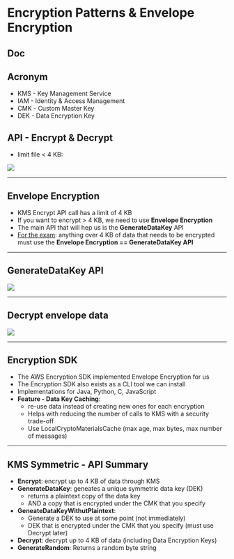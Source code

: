 # Encryption Patterns & Envelope Encryption

## Doc

## Acronym
* KMS - Key Management Service
* IAM - Identity & Access Management
* CMK - Custom Master Key
* DEK - Data Encryption Key

## API - Encrypt & Decrypt
* limit file < 4 KB:

[<img src="https://i.imgur.com/qHjeJM5.png">](https://i.imgur.com/qHjeJM5.png)

---

## Envelope Encryption
* KMS Encrypt API call has a limit of 4 KB
* If you want to encrypt > 4 KB, we need to use **Envelope Encryption**
* The main API that will hep us is the **GenerateDataKey** API
* <ins>For the exam</ins>: anything over 4 KB of data that needs to be encrypted must use
  the **Envelope Encryption == GenerateDataKey API**
  
---

## GenerateDataKey API
[<img src="https://i.imgur.com/9wFus4b.png">](https://i.imgur.com/9wFus4b.png)

---

## Decrypt envelope data
[<img src="https://i.imgur.com/238Veqm.png">](https://i.imgur.com/238Veqm.png)

---

## Encryption SDK
* The AWS Encryption SDK implemented Envelope Encryption for us
* The Encryption SDK also exists as a CLI tool we can install
* Implementations for Java, Python, C, JavaScript
* **Feature - Data Key Caching**:
    * re-use data instead of creating new ones for each encryption
    * Helps with reducing the number of calls to KMS with a security trade-off
    * Use LocalCryptoMaterialsCache (max age, max bytes, max number of messages)
    
---

## KMS Symmetric - API Summary
* **Encrypt**: encrypt up to 4 KB of data through KMS
* **GenerateDataKey**: geneates a unique symmetric data key (DEK)
    * returns a plaintext copy of the data key
    * AND a copy that is encrypted under the CMK that you specify
* **GeneateDataKeyWithutPlaintext**:
    * Generate a DEK to use at some point (not immediately)
    * DEK that is encrypted under the CMK that you specify (must use Decrypt later)
* **Decrypt**: decrypt up to 4 KB of data (including Data Encryption Keys)
* **GenerateRandom**: Returns a random byte string
